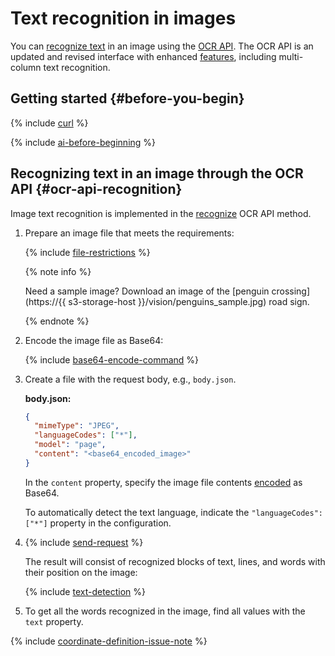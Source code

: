 # Text recognition in images

You can [recognize text](../../concepts/ocr/index.md) in an image using the [OCR API](../../ocr/api-ref/index.md). The OCR API is an updated and revised interface with enhanced [features](../../concepts/limits.md#vision-limits), including multi-column text recognition.

## Getting started {#before-you-begin}

{% include [curl](../../../_includes/curl.md) %}

{% include [ai-before-beginning](../../../_includes/vision/ai-before-beginning.md) %}

## Recognizing text in an image through the OCR API {#ocr-api-recognition}

Image text recognition is implemented in the [recognize](../../ocr/api-ref/TextRecognition/recognize.md) OCR API method.

1. Prepare an image file that meets the requirements:

    {% include [file-restrictions](../../../_includes/vision/ocr-file-restrictions.md) %}

    {% note info %}

    Need a sample image? Download an image of the [penguin crossing](https://{{ s3-storage-host }}/vision/penguins_sample.jpg) road sign.

    {% endnote %}

1. Encode the image file as Base64:

    {% include [base64-encode-command](../../../_includes/vision/base64-encode-command.md) %}

1. Create a file with the request body, e.g., `body.json`.

    **body.json:**
    ```json
    {
      "mimeType": "JPEG",
      "languageCodes": ["*"],
      "model": "page",
      "content": "<base64_encoded_image>"
    }
    ```

    In the `content` property, specify the image file contents [encoded](../base64-encode.md) as Base64.

    To automatically detect the text language, indicate the `"languageCodes": ["*"]` property in the configuration.


1. {% include [send-request](../../../_includes/vision/send-request_ocr.md) %}

    The result will consist of recognized blocks of text, lines, and words with their position on the image:

    {% include [text-detection](../../../_includes/vision/text-detection-example.md) %}

1. To get all the words recognized in the image, find all values with the `text` property.

{% include [coordinate-definition-issue-note](../../../_includes/vision/coordinate-definition-issue-note.md) %}

